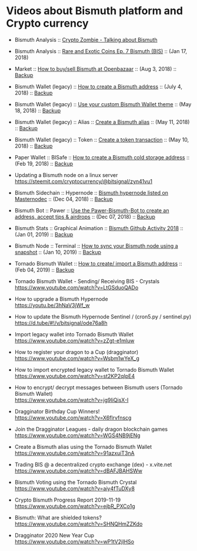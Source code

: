 # Videos about Bismuth platform and Crypto currency

* Bismuth Analysis :: [Crypto Zombie - Talking about Bismuth](https://youtu.be/2o8pO9s9DOY?t=1118)  
  
* Bismuth Analysis :: [Rare and Exotic Coins Ep. 7 Bismuth (BIS)](https://www.youtube.com/watch?v=YRGnuVaxU1Q) :: (Jan 17, 2018)  

* Market :: [How to buy/sell Bismuth at Openbazaar](https://www.youtube.com/watch?v=osVE05jrdXg) :: (Aug 3, 2018) :: [Backup](https://lbry.tv/@bitsignal:a/how-to-sell-cryptocurrency-using-the:f)  
  
* Bismuth Wallet (legacy) :: [How to create a Bismuth address](https://www.youtube.com/watch?v=-c1FnbnFyOs) :: (July 4, 2018) :: [Backup](https://lbry.tv/@bitsignal:a/how-to-create-a-bismuth-address:4)  

* Bismuth Wallet (legacy) :: [Use your custom Bismuth Wallet theme](https://www.youtube.com/watch?v=EIkWo6GjCj4) :: (May 18, 2018) :: [Backup](https://lbry.tv/@bitsignal:a/bismuth-wallet-themes:7)  
  
* Bismuth Wallet (legacy) :: Alias :: [Create a Bismuth alias](https://www.youtube.com/watch?v=Jb8bcGG5N5k) :: (May 11, 2018) :: [Backup](https://lbry.tv/@bitsignal:a/creating-a-bismuth-alias:6)  
  
* Bismuth Wallet (legacy) :: Token :: [Create a token transaction](https://www.youtube.com/watch?v=DSi0NJD4fQg) :: (May 10, 2018) :: [Backup](https://lbry.tv/@bitsignal:a/creating-a-bismuth-cryptocurrency-token:7)  

* Paper Wallet :: BISafe :: [How to create a Bismuth cold storage address](https://youtu.be/HB4HREjKJJc) :: (Feb 19, 2018) :: [Backup](https://lbry.tv/@bitsignal:a/bismuth-cold-storage-wallet:7)  
  
* Updating a Bismuth node on a linux server  
  https://steemit.com/cryptocurrency/@bitsignal/zyn41vu1
  
* Bismuth Sidechain :: Hypernode :: [Bismuth hypernode listed on Masternodec](https://www.youtube.com/watch?v=eVN7mXarrfI) :: (Dec 04, 2018) :: [Backup](https://lbry.tv/@bitsignal:a/bismuth-hypernode-listed-on-masternodec:e)  

* Bismuth Bot :: Pawer :: [Use the Pawer-Bismuth-Bot to create an address, accept tips & airdrops](https://www.youtube.com/watch?v=j2GT-LDS-x8) :: (Dec 07, 2018) :: [Backup](https://lbry.tv/@bitsignal:a/use-the-pawer-bismuth-bot-to-create-an:7)  

* Bismuth Stats :: Graphical Animation :: [Bismuth Github Activity 2018](https://www.youtube.com/watch?v=02VGbGV6Rks) :: (Jan 01, 2019) :: [Backup](https://lbry.tv/@bitsignal:a/bismuth-is-evolving:7)  

* Bismuth Node :: Terminal :: [How to sync your Bismuth node using a snapshot](https://www.youtube.com/watch?v=RQfBeZTgFZo) :: (Jan 10, 2019) :: [Backup](https://lbry.tv/@bitsignal:a/how-to-sync-your-bismuth-node-using-a:4)  
  
* Tornado Bismuth Wallet :: [How to create/ import a Bismuth address](https://www.youtube.com/watch?time_continue=7&v=EzrPu9xbDsU) :: (Feb 04, 2019) :: [Backup](https://lbry.tv/@bitsignal:a/how-to-create-a-public-address-using-the:b)  
  
* Tornado Bismuth Wallet - Sending/ Receiving BIS - Crystals  
  https://www.youtube.com/watch?v=LtGSduoQADo
  
* How to upgrade a Bismuth Hypernode  
  https://youtu.be/3hNaV3jWf_w
  
* How to update the Bismuth Hypernode Sentinel / (cron5.py / sentinel.py)  
  https://d.tube/#!/v/bitsignal/ode76a8h
  
* Import legacy wallet into Tornado Bismuth Wallet  
  https://www.youtube.com/watch?v=zZgt-e1mluw
  
* How to register your dragon to a Cup (dragginator)  
  https://www.youtube.com/watch?v=Wsbm1wYeX_g
  
* How to import encrypted legacy wallet to Tornado Bismuth Wallet  
  https://www.youtube.com/watch?v=st2KP2qIpE4
  
* How to encrypt/ decrypt messages between Bismuth users (Tornado Bismuth Wallet)  
  https://www.youtube.com/watch?v=jg9IiQisX-I

* Dragginator Birthday Cup Winners!  
  https://www.youtube.com/watch?v=X6flrvfnscg

* Join the Dragginator Leagues - daily dragon blockchain games  
  https://www.youtube.com/watch?v=WGS4NB9jENg

* Create a Bismuth alias using the Tornado Bismuth Wallet  
  https://www.youtube.com/watch?v=91azxuiT3nA

* Trading BIS @ a decentralized crypto exchange (dex) - x.vite.net  
  https://www.youtube.com/watch?v=dBAFJBAHSWw

* Bismuth Voting using the Tornado Bismuth Crystal  
  https://www.youtube.com/watch?v=aiy4fTuDXy8

* Crypto Bismuth Progress Report 2019-11-19  
  https://www.youtube.com/watch?v=ejbR_PXCo1g

* Bismuth: What are shielded tokens?  
  https://www.youtube.com/watch?v=SHNQHmZZKdo

* Dragginator 2020 New Year Cup  
  https://www.youtube.com/watch?v=wP1tV2jIHSo
